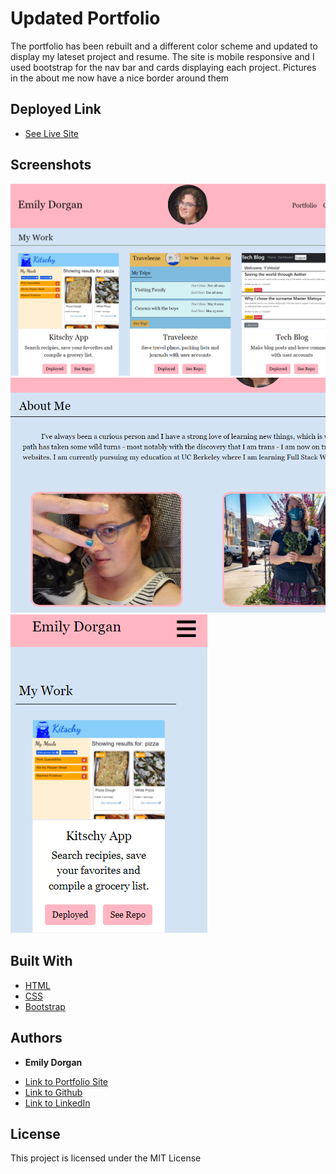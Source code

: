 # Updated Portfolio

The portfolio has been rebuilt and a different color scheme and updated to display my lateset project and resume. The site is mobile responsive and I used bootstrap for the nav bar and cards displaying each project. Pictures in the about me now have a nice border around them

## Deployed Link

* [See Live Site](https://emdorgan.github.io/re-updated-portfolio/)

## Screenshots

![Projects](screenshots/portfolio-1.png)
![About me](screenshots/portfolio-2.png)
![Responsive mobile](screenshots/portfolio-3.png)

## Built With

* [HTML](https://developer.mozilla.org/en-US/docs/Web/HTML)
* [CSS](https://developer.mozilla.org/en-US/docs/Web/CSS)
* [Bootstrap](https://getbootstrap.com/)


## Authors

* **Emily Dorgan** 

- [Link to Portfolio Site](https://emdorgan.github.io/updated-portfolio/)
- [Link to Github](https://github.com/emdorgan)
- [Link to LinkedIn](https://www.linkedin.com/in/emily-dorgan/)

## License

This project is licensed under the MIT License
